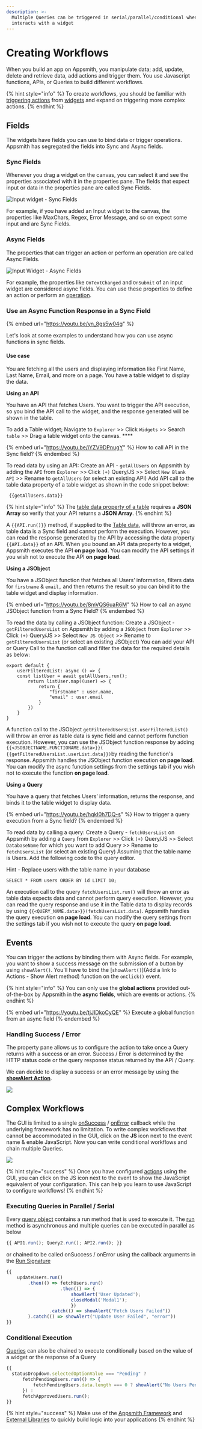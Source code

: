 ```yaml
---
description: >-
  Multiple Queries can be triggered in serial/parallel/conditional when a user
  interacts with a widget
---
```


# Creating Workflows

When you build an app on Appsmith, you manipulate data; add, update, delete and retrieve data, add actions and trigger them. You use Javascript functions, APIs, or Queries to build different workflows.

{% hint style="info" %}
To create workflows, you should be familiar with [triggering actions](../../reference/appsmith-framework/#functions) from [widgets](broken-reference) and expand on triggering more complex actions.
{% endhint %}

## **Fields**

The widgets have fields you can use to bind data or trigger operations. Appsmith has segregated the fields into Sync and Async fields.

### **Sync Fields**

Whenever you drag a widget on the canvas, you can select it and see the properties associated with it in the properties pane. The fields that expect input or data in the properties pane are called Sync Fields.

![Input widget - Sync Fields](<../../.gitbook/assets/Writing Code  Creating Workflows  Sync Fields  Input Widget.png>)

For example, if you have added an Input widget to the canvas, the properties like MaxChars, Regex, Error Message, and so on expect some input and are Sync Fields.

### **Async Fields**

The properties that can trigger an action or perform an operation are called Async Fields.

![Input Widget - Async Fields](<../../.gitbook/assets/Writing Code  Creating Workflows  Async Fields  Input Widget.png>)

For example, the properties like `OnTextChanged` and `OnSubmit` of an input widget are considered async fields. You can use these properties to define an action or perform an [operation](../../reference/appsmith-framework/#functions).

### **Use an Async Function Response in a Sync Field**

{% embed url="https://youtu.be/yn_8gs5w04g" %}

Let's look at some examples to understand how you can use async functions in sync fields.

#### **Use case**

You are fetching all the users and displaying information like First Name, Last Name, Email, and more on a page. You have a table widget to display the data.

**Using an API**&#x20;

You have an API that fetches Users. You want to trigger the API execution, so you bind the API call to the widget, and the response generated will be shown in the table.

To add a Table widget; Navigate to `Explorer` >> Click `Widgets` >> Search `table` >> Drag a table widget onto the canvas. ****&#x20;

{% embed url="https://youtu.be/iYZV9DPnugY" %}
How to call API in the Sync field?
{% endembed %}

To read data by using an API: Create an API - `getAllUsers` on Appsmith by adding the `API` from `Explorer` >> Click `(+)` Query/JS >> Select `New Blank API` >> Rename to `getAllUsers` (or select an existing API) Add API call to the table data property of a table widget as shown in the code snippet below:

```
 {{getAllUsers.data}}
```

{% hint style="info" %}
The [table data property of a table](../../reference/widgets/table/#table-data) requires a **JSON Array** so verify that your API returns a **JSON Array**.
{% endhint %}

A `{{API.run()}}` method, if supplied to the [Table data](../../reference/widgets/table/#table-data), will throw an error, as table data is a Sync field and cannot perform the execution. However, you can read the response generated by the API by accessing the data property `{{API.data}}` of an API. When you bound an API data property to a widget, Appsmith executes the API **on page load**. You can modify the API settings if you wish not to execute the API **on page load**.

**Using a JSObject**

You have a JSObject function that fetches all Users’ information, filters data for `firstname` & `email,` and then returns the result so you can bind it to the table widget and display information.

{% embed url="https://youtu.be/8mVQS6uaR6M" %}
How to call an async JSObject function from a Sync Field?
{% endembed %}

To read the data by calling a JSObject function: Create a JSObject - `getFilteredUsersList` on Appsmith by adding a `JSObject` from `Explorer` >> Click `(+)` Query/JS >> Select `New JS Object` >> Rename to `getFilteredUsersList` (or select an existing JSObject) You can add your API or Query Call to the function call and filter the data for the required details as below:

```
export default {
	userFilteredList: async () => {
	const listUser = await getAllUsers.run();
		return listUser.map((user) => {
			return {
				"firstname" : user.name,
				"email" : user.email
			}
		})		
	}
}
```

A function call to the JSObject `getFilteredUsersList.userFilteredList()` will throw an error as table data is sync field and cannot perform function execution. However, you can use the JSObject function response by adding `{{<JSOBJECTNAME.FUNCTIONAME.data>}}(` `{{getFilteredUsersList.userList.data}})`by reading the function's response. Appsmith handles the JSObject function execution **on page load**. You can modify the async function settings from the settings tab if you wish not to execute the function **on page load**.

**Using a Query**

You have a query that fetches Users’ information, returns the response, and binds it to the table widget to display data.

{% embed url="https://youtu.be/hqkI0h7DQ-s" %}
How to trigger a query execution from a Sync field?
{% endembed %}

To read data by calling a query: Create a Query - `fetchUsersList` on Appsmith by adding a `Query` from `Explorer` >> Click `(+)` Query/JS >> Select `DatabaseName` for which you want to add Query >> Rename to `fetchUsersList` (or select an existing Query) Assuming that the table name is Users. Add the following code to the query editor.

Hint - Replace users with the table name in your database

```
SELECT * FROM users ORDER BY id LIMIT 10;
```

An execution call to the query `fetchUsersList.run()` will throw an error as table data expects data and cannot perform query execution. However, you can read the query response and use it in the Table data to display records by using `{{<QUERY_NAME.data>}}(fetchUsersList.data)`. Appsmith handles the query execution **on page load**. You can modify the query settings from the settings tab if you wish not to execute the query **on page load**.

## **Events**

You can trigger the actions by binding them with Async fields. For example, you want to show a success message on the submission of a button by using `showAlert()`. You'll have to bind the \[`showAlert()`]\(Add a link to Actions - Show Alert method) function on the `onClick()` event.

{% hint style="info" %}
You can only use the **global actions** provided out-of-the-box by Appsmith in the **async** **fields**, which are events or actions.
{% endhint %}

{% embed url="https://youtu.be/tjJIDkoCyQE" %}
Execute a global function from an async field
{% endembed %}

### Handling Success / Error

The property pane allows us to configure the action to take once a Query returns with a success or an error. Success / Error is determined by the HTTP status code or the query response status returned by the API / Query.

We can decide to display a success or an error message by using the [**showAlert Action**](broken-reference).

![](<../../.gitbook/assets/error handling.gif>)

## Complex Workflows

The GUI is limited to a single [onSuccess](broken-reference) / [onError](broken-reference) callback while the underlying framework has no limitation. To write complex workflows that cannot be accommodated in the GUI, click on the **JS** icon next to the event name & enable JavaScript. Now you can write conditional workflows and chain multiple Queries.

![](<../../.gitbook/assets/conditional query.gif>)

{% hint style="success" %}
Once you have configured [actions](broken-reference) using the GUI, you can click on the JS icon next to the event to show the JavaScript equivalent of your configuration. This can help you learn to use JavaScript to configure workflows!
{% endhint %}

### Executing Queries in Parallel / Serial

Every [query object](broken-reference) contains a run method that is used to execute it. The [run](broken-reference) method is asynchronous and multiple queries can be executed in parallel as below

```javascript
{{ API1.run(); Query2.run(); API2.run(); }}
```

or chained to be called onSuccess / onError using the callback arguments in the [Run Signature](broken-reference)

```javascript
{{ 
    updateUsers.run()
	    .then(() => fetchUsers.run()
	                .then(() => { 
	                    showAlert('User Updated'); 
	                    closeModal('Modal1'); 
		                })
				.catch(() => showAlert("Fetch Users Failed"))
	    ).catch(() => showAlert("Update User Failed", "error")) 
}}
```

### Conditional Execution

[Queries](../data-access-and-binding/querying-a-database/) can also be chained to execute conditionally based on the value of a widget or the response of a Query

```javascript
{{ 
  statusDropdown.selectedOptionValue === "Pending" ?
      fetchPendingUsers.run(() => {
          fetchPendingUsers.data.length === 0 ? showAlert("No Users Pending Approval", "info") : showAlert("Fetched Users", "success");
      }) :
      fetchApprovedUsers.run();
}}
```

{% hint style="success" %}
Make use of the [Appsmith Framework](../../reference/appsmith-framework/) and [External Libraries](ext-libraries.md) to quickly build logic into your applications
{% endhint %}

